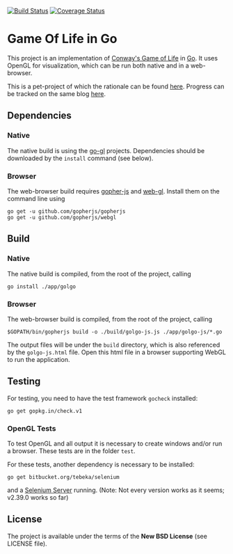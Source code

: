 [![Build Status][drone-image]][drone-url]
[![Coverage Status][coveralls-image]][coveralls-url]

# Game Of Life in Go

This project is an implementation of [Conway's Game of Life](http://en.wikipedia.org/wiki/Conways_Game_of_Life) in [Go](http://golang.org/). It uses OpenGL for visualization, which can be run both native and in a web-browser.

This is a pet-project of which the rationale can be found [here](http://manynames.sevensuns.at/technojoy/2014/07/game-of-life-concept-idea.html). Progress can be tracked on the same blog [here](http://manynames.sevensuns.at/technojoy/go-game-of-life/).

## Dependencies
### Native
The native build is using the [go-gl](http://go-gl.github.io/) projects. Dependencies should be downloaded by the ```install``` command (see below).

### Browser
The web-browser build requires [gopher-js](https://github.com/gopherjs/gopherjs) and [web-gl](https://github.com/gopherjs/webgl). Install them on the command line using
```
go get -u github.com/gopherjs/gopherjs
go get -u github.com/gopherjs/webgl
```

## Build
### Native
The native build is compiled, from the root of the project, calling
```
go install ./app/golgo
```

### Browser
The web-browser build is compiled, from the root of the project, calling
```
$GOPATH/bin/gopherjs build -o ./build/golgo-js.js ./app/golgo-js/*.go
```
The output files will be under the ```build``` directory, which is also referenced by the ```golgo-js.html``` file. Open this html file in a browser supporting WebGL to run the application.

## Testing
For testing, you need to have the test framework ```gocheck``` installed:
```
go get gopkg.in/check.v1
```

### OpenGL Tests
To test OpenGL and all output it is necessary to create windows and/or run a browser. These tests are in the folder ```test```.

For these tests, another dependency is necessary to be installed:
```
go get bitbucket.org/tebeka/selenium
```
and a [Selenium Server](http://docs.seleniumhq.org/download/) running. (Note: Not every version works as it seems; v2.39.0 works so far)

## License

The project is available under the terms of the **New BSD License** (see LICENSE file).

[drone-url]: https://drone.io/github.com/dertseha/golgo/latest
[drone-image]: https://drone.io/github.com/dertseha/golgo/status.png
[coveralls-url]: https://coveralls.io/r/dertseha/golgo
[coveralls-image]: https://coveralls.io/repos/dertseha/golgo/badge.png

